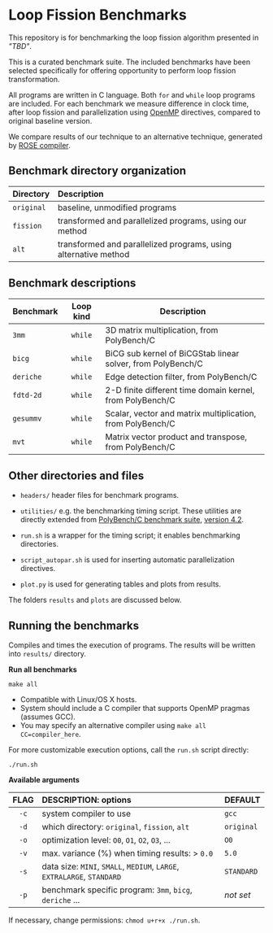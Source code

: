 # Loop Fission Benchmarks

This repository is for benchmarking the loop fission algorithm presented in _"TBD"_.

This is a curated benchmark suite. The included benchmarks have been selected specifically for 
offering opportunity to perform loop fission transformation. 

All programs are written in C language. Both `for` and `while` loop programs are included. 
For each benchmark we measure difference in clock time, after loop fission and parallelization using 
[OpenMP](https://www.openmp.org/) directives, compared to original baseline version. 

We compare results of our technique to an alternative technique, generated by 
[ROSE compiler](http://rosecompiler.org/).

## Benchmark directory organization

| Directory  | Description                                                     |
|:-----------|:----------------------------------------------------------------|
| `original` | baseline, unmodified programs                                   | 
| `fission`  | transformed and parallelized programs, using our method         |
| `alt`      | transformed and parallelized programs, using alternative method |

## Benchmark descriptions

| Benchmark | Loop kind | Description                                                 |
|-----------|:---------:|-------------------------------------------------------------|
| `3mm`     |  `while`  | 3D matrix multiplication, from PolyBench/C                  | 
| `bicg`    |  `while`  | BiCG sub kernel of BiCGStab linear solver, from PolyBench/C | 
| `deriche` |  `while`  | Edge detection filter, from PolyBench/C                     | 
| `fdtd-2d` |  `while`  | 2-D finite different time domain kernel, from PolyBench/C   | 
| `gesummv` |  `while`  | Scalar, vector and matrix multiplication, from PolyBench/C  | 
| `mvt`     |  `while`  | Matrix vector product and transpose, from PolyBench/C       | 

## Other directories and files

* `headers/` header files for benchmark programs.

* `utilities/` e.g. the benchmarking timing script. These utilities are directly extended from
   [PolyBench/C benchmark suite](http://web.cse.ohio-state.edu/~pouchet.2/software/polybench/), 
   [version 4.2](https://sourceforge.net/projects/polybench/files/).

* `run.sh` is a wrapper for the timing script; it enables benchmarking directories.

* `script_autopar.sh` is used for inserting automatic parallelization directives. 
  
* `plot.py` is used for generating tables and plots from results.

The folders `results` and `plots` are discussed below.


## Running the benchmarks

Compiles and times the execution of programs.  The results will be written into `results/` directory. 

**Run all benchmarks**

```text
make all
```

- Compatible with Linux/OS X hosts.
- System should include a C compiler that supports OpenMP pragmas (assumes GCC).
- You may specify an alternative compiler using `make all CC=compiler_here`.

For more customizable execution options, call the `run.sh` script directly: 
       
```text
./run.sh 
```

**Available arguments**

| FLAG | DESCRIPTION: options                                                      | DEFAULT     |
|:----:|:--------------------------------------------------------------------------|:------------|
| `-c` | system compiler to use                                                    | `gcc`       |
| `-d` | which directory:  `original`, `fission`, `alt`                            | `original`  | 
| `-o` | optimization level: `O0`, `O1`, `O2`, `O3`, ...                           | `O0`        |
| `-v` | max. variance (%) when timing results: > `0.0`                            | `5.0`       |
| `-s` | data size: `MINI`, `SMALL`, `MEDIUM`, `LARGE`, `EXTRALARGE`, `STANDARD`   | `STANDARD`  |
| `-p` | benchmark specific program: `3mm`, `bicg`, `deriche` ...                  | _not set_   |

If necessary, change permissions: `chmod u+r+x ./run.sh`.


